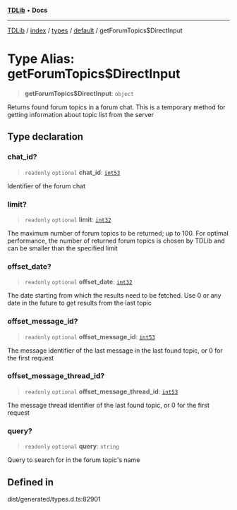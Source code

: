 [**TDLib**](../../../../../../README.md) • **Docs**

***

[TDLib](../../../../../../modules.md) / [index](../../../../../README.md) / [types](../../../README.md) / [default](../README.md) / getForumTopics$DirectInput

# Type Alias: getForumTopics$DirectInput

> **getForumTopics$DirectInput**: `object`

Returns found forum topics in a forum chat. This is a temporary method for getting information about topic list from the server

## Type declaration

### chat\_id?

> `readonly` `optional` **chat\_id**: [`int53`](int53.md)

Identifier of the forum chat

### limit?

> `readonly` `optional` **limit**: [`int32`](int32.md)

The maximum number of forum topics to be returned; up to 100. For optimal performance, the number of returned forum topics is chosen by TDLib and can be smaller than the specified limit

### offset\_date?

> `readonly` `optional` **offset\_date**: [`int32`](int32.md)

The date starting from which the results need to be fetched. Use 0 or any date in the future to get results from the last topic

### offset\_message\_id?

> `readonly` `optional` **offset\_message\_id**: [`int53`](int53.md)

The message identifier of the last message in the last found topic, or 0 for the first request

### offset\_message\_thread\_id?

> `readonly` `optional` **offset\_message\_thread\_id**: [`int53`](int53.md)

The message thread identifier of the last found topic, or 0 for the first request

### query?

> `readonly` `optional` **query**: `string`

Query to search for in the forum topic's name

## Defined in

dist/generated/types.d.ts:82901
